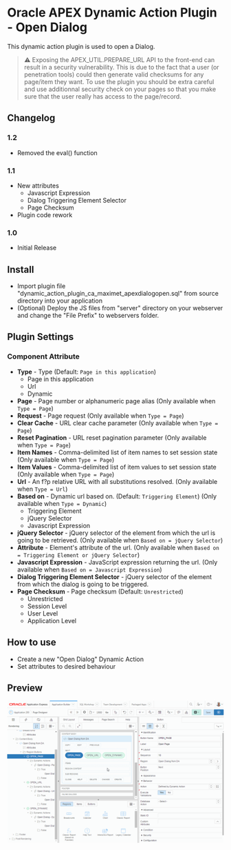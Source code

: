 # Oracle APEX Dynamic Action Plugin - Open Dialog
This dynamic action plugin is used to open a Dialog.

> :warning: Exposing the APEX_UTIL.PREPARE_URL API to the front-end can result in a security vulnerability. This is due to the fact that a user (or penetration tools) could then generate valid checksums for any page/item they want. To use the plugin you should be extra careful and use  additionnal security check on your pages so that you make sure that the user really has access to the page/record.

## Changelog
### 1.2
  - Removed the eval() function

### 1.1
  - New attributes
    - Javascript Expression
    - Dialog Triggering Element Selector
    - Page Checksum
  - Plugin code rework

### 1.0
  - Initial Release

## Install
- Import plugin file "dynamic_action_plugin_ca_maximet_apexdialogopen.sql" from source directory into your application
- (Optional) Deploy the JS files from "server" directory on your webserver and change the "File Prefix" to webservers folder.

## Plugin Settings
### Component Attribute
- **Type** - Type (Default: `Page in this application`)
  - Page in this application
  - Url
  - Dynamic
- **Page** - Page number or alphanumeric page alias (Only available when `Type = Page`)
- **Request** - Page request (Only available when `Type = Page`)
- **Clear Cache** - URL clear cache parameter (Only available when `Type = Page`)
- **Reset Pagination** - URL reset pagination parameter (Only available when `Type = Page`)
- **Item Names** - Comma-delimited list of item names to set session state (Only available when `Type = Page`)
- **Item Values** - Comma-delimited list of item values to set session state (Only available when `Type = Page`)
- **Url** - An f?p relative URL with all substitutions resolved. (Only available when `Type = Url`)
- **Based on** - Dynamic url based on. (Default: `Triggering Element`) (Only available when `Type = Dynamic`)
  - Triggering Element
  - jQuery Selector
  - Javascript Expression
- **jQuery Selector** - jQuery selector of the element from which the url is going to be retrieved. (Only available when `Based on = jQuery Selector`)
- **Attribute** - Element's attribute of the url. (Only available when `Based on = Triggering Element or jQuery Selector`)
- **Javascript Expression** - JavaScript expression returning the url. (Only available when `Based on = Javascript Expression`)
- **Dialog Triggering Element Selector** - jQuery selector of the element from which the dialog is going to be triggered.
- **Page Checksum** - Page checksum (Default: `Unrestricted`)
  - Unrestricted
  - Session Level
  - User Level
  - Application Level

## How to use
- Create a new "Open Dialog" Dynamic Action
- Set attributes to desired behaviour

## Preview
![](https://github.com/maxime-tremblay/apex-plugin-dialogopen/blob/master/preview.gif)
